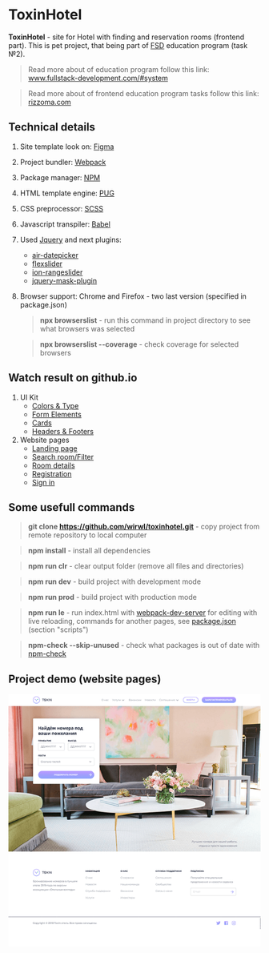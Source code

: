 # ToxinHotel
**ToxinHotel** - site for Hotel with finding and reservation rooms (frontend part). This is pet project, that being part of [FSD](https://www.fullstack-development.com) education program (task №2). 

> Read more about of education program follow this link: www.fullstack-development.com/#system

> Read more about  of frontend education program tasks follow this link: [rizzoma.com](https://rizzoma.com/topic/d5c429337bcaa70548fb5aeedee6d92b)

## Technical details
 1. Site template look on: [Figma](https://www.figma.com/file/MumYcKVk9RkKZEG6dR5E3A/FSD-education-program.-The-2nd-task)
 2. Project bundler: [Webpack](https://webpack.js.org)
 3. Package manager: [NPM](https://npmjs.com)
 4. HTML template engine: [PUG](https://pugjs.org)
 5. CSS preprocessor: [SCSS](https://sass-lang.com)
 6. Javascript transpiler: [Babel](https://babeljs.io)
 7. Used [Jquery](https://www.npmjs.com/package/jquery) and next plugins:
    + [air-datepicker](https://www.npmjs.com/package/air-datepicker)
    + [flexslider](https://www.npmjs.com/package/flexslider)
    + [ion-rangeslider](https://www.npmjs.com/package/ion-rangeslider)        
    + [jquery-mask-plugin](https://www.npmjs.com/package/jquery-mask-plugin)
 8. Browser support: Chrome and Firefox - two last version (specified in package.json)
    > **npx browserslist** - run this command  in project directory to see what browsers was selected

    > **npx browserslist --coverage** - check coverage for selected browsers

## Watch result on github.io
  1. UI Kit
     + [Colors & Type](https://wirwl.github.io)
     + [Form Elements](https://wirwl.github.io)
     + [Cards](https://wirwl.github.io)
     + [Headers & Footers](https://wirwl.github.io)               
  2. Website pages
     + [Landing page](https://wirwl.github.io)
     + [Search room/Filter](https://wirwl.github.io)
     + [Room details](https://wirwl.github.io)
     + [Registration](https://wirwl.github.io)
     + [Sign in](https://wirwl.github.io)

## Some usefull commands
  >**git clone https://github.com/wirwl/toxinhotel.git** - copy project from remote repository to local computer

  >**npm install** - install all dependencies

  >**npm run clr** - clear output folder (remove all files and directories)

  >**npm run dev** - build project with development mode

  >**npm run prod** - build project with production mode

  >**npm run le** - run index.html with [webpack-dev-server](https://www.npmjs.com/package/webpack-dev-server) for editing with live reloading, commands for another pages, see [package.json](package.json) (section "scripts")

  >**npm-check --skip-unused** - check what packages is out of date with [npm-check](https://www.npmjs.com/package/npm-check)

## Project demo (website pages)
![demo.gif](demo.gif)

  






